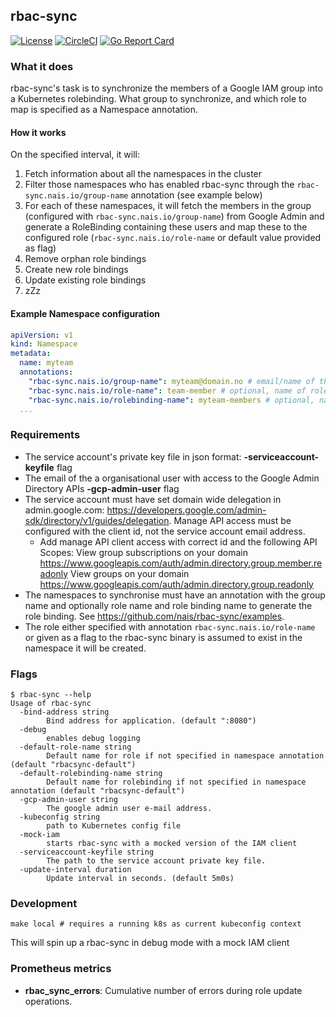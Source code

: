 ## rbac-sync
[![License](http://img.shields.io/badge/license-mit-blue.svg?style=flat-square)](https://raw.githubusercontent.com/nais/rbac-sync/master/LICENSE)
[![CircleCI](https://circleci.com/gh/nais/rbac-sync/tree/master.svg?style=svg)](https://circleci.com/gh/nais/rbac-sync/tree/master)
[![Go Report Card](https://goreportcard.com/badge/github.com/nais/rbac-sync)](https://goreportcard.com/report/github.com/nais/rbac-sync)

### What it does

rbac-sync's task is to synchronize the members of a Google IAM group into a Kubernetes rolebinding. 
What group to synchronize, and which role to map is specified as a Namespace annotation. 

#### How it works

On the specified interval, it will:

1. Fetch information about all the namespaces in the cluster
2. Filter those namespaces who has enabled rbac-sync through the `rbac-sync.nais.io/group-name` annotation (see example below)
3. For each of these namespaces, it will fetch the members in the group (configured with `rbac-sync.nais.io/group-name`) from Google Admin and generate a RoleBinding containing these users and map these to the configured role (`rbac-sync.nais.io/role-name` or default value provided as flag)
4. Remove orphan role bindings
5. Create new role bindings
6. Update existing role bindings
7. zZz

#### Example Namespace configuration

```yaml
apiVersion: v1
kind: Namespace
metadata:
  name: myteam
  annotations:
    "rbac-sync.nais.io/group-name": myteam@domain.no # email/name of the google group, that will be synced into rolebinding
    "rbac-sync.nais.io/role-name": team-member # optional, name of role to be mapped into rolebinding
    "rbac-sync.nais.io/rolebinding-name": myteam-members # optional, name of the rolebinding that rbac-sync creates
  ...
```

### Requirements

- The service account's private key file in json format: **-serviceaccount-keyfile** flag
- The email of the a organisational user with access to the Google Admin Directory APIs  **-gcp-admin-user** flag
- The service account must have set domain wide delegation in admin.google.com: https://developers.google.com/admin-sdk/directory/v1/guides/delegation. Manage API access must be configured with the client id, not the service account email address.
  - Add manage API client access with correct id and the following API Scopes:
    View group subscriptions on your domain  https://www.googleapis.com/auth/admin.directory.group.member.readonly 
    View groups on your domain  https://www.googleapis.com/auth/admin.directory.group.readonly 
- The namespaces to synchronise must have an annotation with the group name and optionally role name and role binding name to generate the role binding. See https://github.com/nais/rbac-sync/examples.
- The role either specified with annotation `rbac-sync.nais.io/role-name` or given as a flag to the rbac-sync binary is assumed to exist in the namespace it will be created. 

### Flags

```
$ rbac-sync --help 
Usage of rbac-sync
  -bind-address string
        Bind address for application. (default ":8080")
  -debug
        enables debug logging
  -default-role-name string
        Default name for role if not specified in namespace annotation (default "rbacsync-default")
  -default-rolebinding-name string
        Default name for rolebinding if not specified in namespace annotation (default "rbacsync-default")
  -gcp-admin-user string
        The google admin user e-mail address.
  -kubeconfig string
        path to Kubernetes config file
  -mock-iam
        starts rbac-sync with a mocked version of the IAM client
  -serviceaccount-keyfile string
        The path to the service account private key file.
  -update-interval duration
        Update interval in seconds. (default 5m0s)
```

### Development

```
make local # requires a running k8s as current kubeconfig context
```

This will spin up a rbac-sync in debug mode with a mock IAM client 

### Prometheus metrics

- **rbac_sync_errors**: Cumulative number of errors during role update operations.
